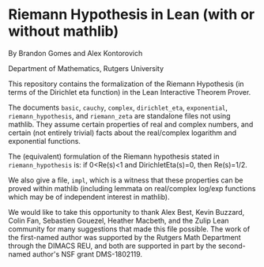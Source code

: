 # Riemann Hypothesis in Lean (with or without mathlib)

By Brandon Gomes and Alex Kontorovich

Department of Mathematics, Rutgers University

This repository contains the formalization of the Riemann Hypothesis (in terms of the Dirichlet eta function) in the Lean Interactive Theorem Prover.

The documents `basic`, `cauchy`, `complex`, `dirichlet_eta`, `exponential`, `riemann_hypothesis`, and `riemann_zeta` are standalone files not using mathlib. They assume certain properties of real and complex numbers, and certain (not entirely trivial) facts about the real/complex logarithm and exponential functions.

The (equivalent) formulation of the Riemann hypothesis stated in `riemann_hypothesis` is: if 0<Re(s)<1 and DirichletEta(s)=0, then Re(s)=1/2.

We also give a file, `impl`, which is a witness that these properties can be proved within mathlib (including lemmata on real/complex log/exp functions which may be of independent interest in mathlib).

We would like to take this opportunity to thank Alex Best, Kevin Buzzard, Colin Fan, Sebastien Gouezel, Heather Macbeth, and the Zulip Lean community for many suggestions that made this file possible. The work of the first-named author was supported by the Rutgers Math Department through the DIMACS REU, and both are supported in part by the second-named author's NSF grant DMS-1802119.
